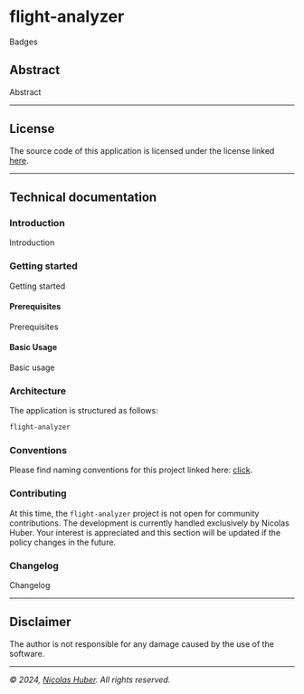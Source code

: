 # flight-analyzer
 
Badges

## Abstract

Abstract

---

## License

The source code of this application is licensed under the license linked [here](LICENSE.md).

---

## Technical documentation

### Introduction

Introduction

### Getting started

Getting started

#### Prerequisites

Prerequisites

#### Basic Usage

Basic usage

### Architecture

The application is structured as follows:

```txt
flight-analyzer
```

### Conventions

Please find naming conventions for this project linked here: [click](/docs/docs-conventions.md). 

### Contributing

At this time, the `flight-analyzer` project is not open for community contributions. The development is currently handled exclusively by Nicolas Huber. Your interest is appreciated and this section will be updated if the policy changes in the future.

### Changelog

Changelog

---

## Disclaimer

The author is not responsible for any damage caused by the use of the software.

---

_© 2024, [Nicolas Huber](https://nicolas-huber.ch). All rights reserved._